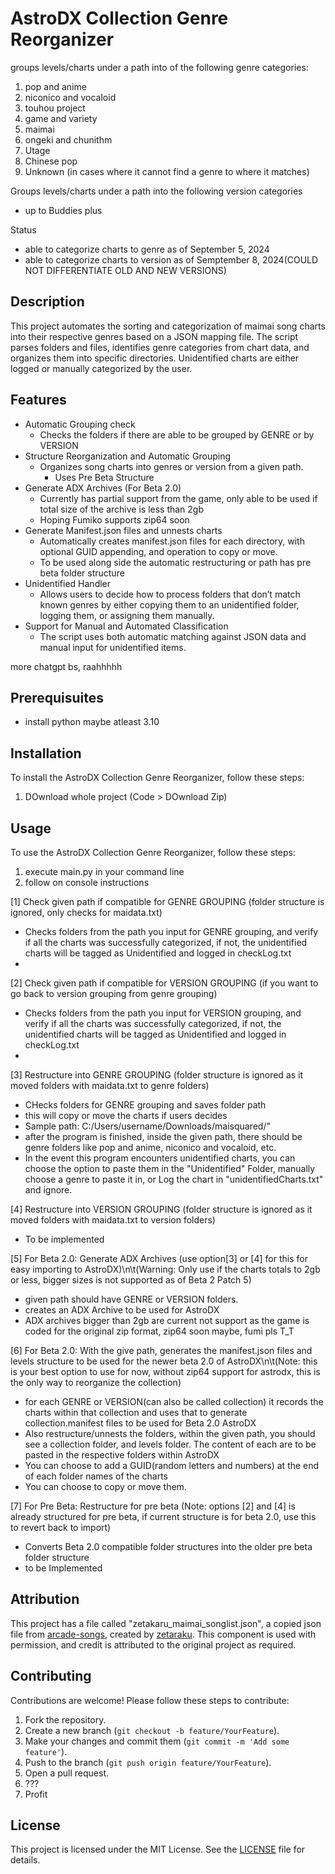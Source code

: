 # AstroDX Collection Genre Reorganizer

groups levels/charts under a path into of the following genre categories:

1. pop and anime
2. niconico and vocaloid
3. touhou project
4. game and variety
5. maimai
6. ongeki and chunithm
7. Utage
8. Chinese pop
9. Unknown (in cases where it cannot find a genre to where it matches)

Groups levels/charts under a path into the following version categories
 - up to Buddies plus

Status
 - able to categorize charts to genre as of September 5, 2024
 - able to categorize charts to version as of Semptember 8, 2024(COULD NOT DIFFERENTIATE OLD AND NEW VERSIONS)

## Description

This project automates the sorting and categorization of maimai song charts into their respective genres based on a JSON mapping file. The script parses folders and files, identifies genre categories from chart data, and organizes them into specific directories. Unidentified charts are either logged or manually categorized by the user.

## Features
- Automatic Grouping check
  - Checks the folders if there are able to be grouped by GENRE or by VERSION
- Structure Reorganization and Automatic Grouping
  - Organizes song charts into genres or version from a given path.
    - Uses Pre Beta Structure
- Generate ADX Archives (For Beta 2.0)
  - Currently has partial support from the game, only able to be used if total size of the archive is less than 2gb
  - Hoping Fumiko supports zip64 soon
- Generate Manifest.json files and unnests charts
  - Automatically creates manifest.json files for each directory, with optional GUID appending, and operation to copy or move.
  - To be used along side the automatic restructuring or path has pre beta folder structure
- Unidentified Handler
  - Allows users to decide how to process folders that don’t match known genres by either copying them to an unidentified folder, logging them, or assigning them manually.
- Support for Manual and Automated Classification
  - The script uses both automatic matching against JSON data and manual input for unidentified items.

more chatgpt bs, raahhhhh

## Prerequisuites

- install python maybe atleast 3.10

## Installation

To install the AstroDX Collection Genre Reorganizer, follow these steps:

1. DOwnload whole project (Code > DOwnload Zip)

## Usage

To use the AstroDX Collection Genre Reorganizer, follow these steps:

1. execute main.py in your command line
2. follow on console instructions

[1] Check given path if compatible for GENRE GROUPING (folder structure is ignored, only checks for maidata.txt)
 - Checks folders from the path you input for GENRE grouping, and verify if all the charts was successfully categorized, if not, the unidentified charts will be tagged as Unidentified and logged in checkLog.txt
 - 
[2] Check given path if compatible for VERSION GROUPING (if you want to go back to version grouping from genre grouping)
 - Checks folders from the path you input for VERSION grouping, and verify if all the charts was successfully categorized, if not, the unidentified charts will be tagged as Unidentified and logged in checkLog.txt
 - 
[3] Restructure into GENRE GROUPING (folder structure is ignored as it moved folders with maidata.txt to genre folders)
 - CHecks folders for GENRE grouping and saves folder path
 - this will copy or move the charts if users decides
 - Sample path: C:/Users/username/Downloads/maisquared/"
 - after the program is finished, inside the given path, there should be genre folders like pop and anime, niconico and vocaloid, etc.
 - In the event this program encounters unidentified charts, you can choose the option to paste them in the "Unidentified" Folder, manually choose a genre to paste it in, or Log the chart in "unidentifiedCharts.txt" and ignore.

[4] Restructure into VERSION GROUPING (folder structure is ignored as it moved folders with maidata.txt to version folders)
 - To be implemented

[5] For Beta 2.0: Generate ADX Archives (use option[3] or [4] for this for easy importing to AstroDX)\n\t(Warning: Only use if the charts totals to 2gb or less, bigger sizes is not supported as of Beta 2 Patch 5)
- given path should have GENRE or VERSION folders.
- creates an ADX Archive to be used for AstroDX
- ADX archives bigger than 2gb are current not support as the game is coded for the original zip format, zip64 soon maybe, fumi pls T_T

[6] For Beta 2.0: With the give path, generates the manifest.json files and levels structure to be used for the newer beta 2.0 of AstroDX\n\t(Note: this is your best option to use for now, without zip64 support for astrodx, this is the only way to reorganize the collection)
 - for each GENRE or VERSION(can also be called collection) it records the charts within that collection and uses that to generate collection.manifest files to be used for Beta 2.0 AstroDX
 - Also restructure/unnests the folders, within the given path, you should see a collection folder, and levels folder. The content of each are to be pasted in the respective folders within AstroDX
 - You can choose to add a GUID(random letters and numbers) at the end of each folder names of the charts
 - You can choose to copy or move them.

[7] For Pre Beta: Restructure for pre beta (Note: options [2] and [4] is already structured for pre beta, if current structure is for beta 2.0, use this to revert back to import)
 - Converts Beta 2.0 compatible folder structures into the older pre beta folder structure
 - to be Implemented

## Attribution

This project has a file called "zetakaru_maimai_songlist.json", a copied json file from [arcade-songs](https://github.com/zetaraku/arcade-songs), created by [zetaraku](https://github.com/zetaraku). This component is used with permission, and credit is attributed to the original project as required.

## Contributing

Contributions are welcome! Please follow these steps to contribute:

1. Fork the repository.
2. Create a new branch (`git checkout -b feature/YourFeature`).
3. Make your changes and commit them (`git commit -m 'Add some feature'`).
4. Push to the branch (`git push origin feature/YourFeature`).
5. Open a pull request.
6. ???
7. Profit

## License

This project is licensed under the MIT License. See the [LICENSE](LICENSE) file for details.
